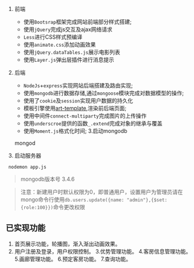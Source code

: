 ﻿1. 前端
	- 使用`Bootsrap`框架完成网站前端部分样式搭建;
	- 使用`jQuery`完成js交互及ajax网络请求
	- `Less`进行CSS样式预编译
	- 使用`animate.css`添加动画效果
	- 使用`jQuery.dataTables.js`展示电影列表
	- 使用`Layer.js`弹出层插件进行消息提示

2. 后端
	- `NodeJs`+`express`实现网站后端搭建及路由实现;
	- 使用`mongodb`进行数据存储,通过`mongoose`模块完成对数据模型的操作;
	- 使用了`cookie`及`session`实现用户数据的持久化
	- 模板引擎使用[art-template](https://github.com/aui/artTemplate),渲染前后端页面;
	- 使用中间件`connect-multiparty`完成图片的上传操作
	- 使用`underscroe`提供的函数`_.extend`完成对象的继承与覆盖
	- 使用`Moment.js`格式化时间;
3.启动mongodb

   mongod
   
4. 启动服务器
```
 nodemon app.js
```

> mongodb版本号 3.4.6

> 注意：新建用户时默认权限为0，即普通用户，设置用户为管理员请在mongo命令行使用`db.users.update({name: "admin"},{$set:{role:100}})`命令更改权限

## 已实现功能

1. 首页展示功能，轮播图，渐入渐出动画效果。
2. 用户注册及登录，用户权限控制。
3.优势管理功能。
4.客房信息管理功能。
5.画廊管理功能。
6.预定客房功能。
7.查询功能。

